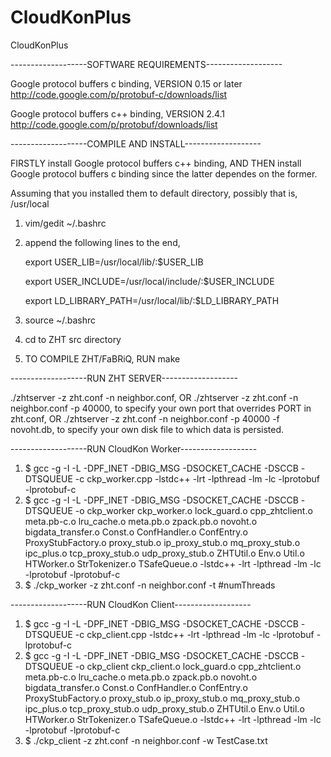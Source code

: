 # CloudKonPlus
CloudKonPlus

-------------------SOFTWARE REQUIREMENTS-------------------

Google protocol buffers c binding, VERSION 0.15 or later
		http://code.google.com/p/protobuf-c/downloads/list


Google protocol buffers c++ binding, VERSION 2.4.1
		http://code.google.com/p/protobuf/downloads/list


-------------------COMPILE AND INSTALL-------------------

FIRSTLY install Google protocol buffers c++ binding, 
AND THEN install Google protocol buffers c binding since the latter dependes on the former.

Assuming that you installed them to default directory, possibly that is, /usr/local

1. vim/gedit ~/.bashrc
2. append the following lines to the end,
	
	export USER_LIB=/usr/local/lib/:$USER_LIB

	export USER_INCLUDE=/usr/local/include/:$USER_INCLUDE

	export LD_LIBRARY_PATH=/usr/local/lib/:$LD_LIBRARY_PATH

3. source ~/.bashrc
4. cd to ZHT src directory
5. TO COMPILE ZHT/FaBRiQ, RUN
   make

-------------------RUN ZHT SERVER-------------------

./zhtserver -z zht.conf -n neighbor.conf, OR
./zhtserver -z zht.conf -n neighbor.conf -p 40000, to specify your own port that overrides PORT in zht.conf, OR
./zhtserver -z zht.conf -n neighbor.conf -p 40000 -f novoht.db, to specify your own disk file to which data is persisted.

-------------------RUN CloudKon Worker-------------------

1. $ gcc -g -I -L -DPF_INET -DBIG_MSG -DSOCKET_CACHE -DSCCB -DTSQUEUE -c ckp_worker.cpp -lstdc++ -lrt -lpthread -lm -lc -lprotobuf -lprotobuf-c
2. $ gcc -g -I -L -DPF_INET -DBIG_MSG -DSOCKET_CACHE -DSCCB -DTSQUEUE -o ckp_worker ckp_worker.o lock_guard.o cpp_zhtclient.o meta.pb-c.o lru_cache.o meta.pb.o zpack.pb.o novoht.o bigdata_transfer.o Const.o ConfHandler.o ConfEntry.o ProxyStubFactory.o proxy_stub.o ip_proxy_stub.o mq_proxy_stub.o ipc_plus.o tcp_proxy_stub.o udp_proxy_stub.o ZHTUtil.o Env.o Util.o HTWorker.o StrTokenizer.o TSafeQueue.o -lstdc++ -lrt -lpthread -lm -lc -lprotobuf -lprotobuf-c
3. $ ./ckp_worker -z zht.conf -n neighbor.conf -t #numThreads

-------------------RUN CloudKon Client-------------------

1. $ gcc -g -I -L -DPF_INET -DBIG_MSG -DSOCKET_CACHE -DSCCB -DTSQUEUE -c ckp_client.cpp -lstdc++ -lrt -lpthread -lm -lc -lprotobuf -lprotobuf-c
2. $ gcc -g -I -L -DPF_INET -DBIG_MSG -DSOCKET_CACHE -DSCCB -DTSQUEUE -o ckp_client ckp_client.o lock_guard.o cpp_zhtclient.o meta.pb-c.o lru_cache.o meta.pb.o zpack.pb.o novoht.o bigdata_transfer.o Const.o ConfHandler.o ConfEntry.o ProxyStubFactory.o proxy_stub.o ip_proxy_stub.o mq_proxy_stub.o ipc_plus.o tcp_proxy_stub.o udp_proxy_stub.o ZHTUtil.o Env.o Util.o HTWorker.o StrTokenizer.o TSafeQueue.o -lstdc++ -lrt -lpthread -lm -lc -lprotobuf -lprotobuf-c
3. $ ./ckp_client -z zht.conf -n neighbor.conf -w TestCase.txt